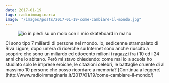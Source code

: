 ```yaml
---
date: 2017-01-19
tags: radioimmaginaria
image: "/images/posts/2017-01-19-come-cambiare-il-mondo.jpg"
---
```

<figure><img class="u-photo" alt="io in piedi su un molo con il mio skateboard in mano" src="{{ page.image }}"></figure>
<!--more-->
Ci sono tipo 7 miliardi di persone nel mondo. Io, sedicenne strampalato di Riva Ligure, dopo un’era di ricerche su Internet sono anche riuscito a scoprire che sono un miliardo ed ottocento milioni i ragazzi fra i 10 ed i 24 anni che lo abitano. Però mi stavo chiedendo: come mai io a scuola ho studiato solo le imprese eroiche, le citazioni celebri, le battaglie cruente di al massimo 10 persone che posso ricordare a memoria? [Continua a leggere](http://www.radioimmaginaria.it/2017/01/19/come-cambiare-il-mondo/)
